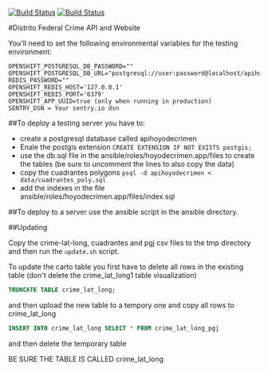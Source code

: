 [![Build Status](https://travis-ci.org/diegovalle/hoyodecrimen.api.svg?branch=master)](https://travis-ci.org/diegovalle/hoyodecrimen.api)
[![Build Status](https://circleci.com/gh/diegovalle/hoyodecrimen.api.png?style=shield&circle-token=:circle-token)](https://circleci.com/gh/diegovalle/hoyodecrimen.api)

#Distrito Federal Crime API and Website

You'll need to set the following environmental variables for the testing environment:

```
OPENSHIFT_POSTGRESQL_DB_PASSWORD=""
OPENSHIFT_POSTGRESQL_DB_URL="postgresql://user:password@localhost/apihoyodecrimen"
REDIS_PASSWORD=""
OPENSHIFT_REDIS_HOST='127.0.0.1'
OPENSHIFT_REDIS_PORT='6379'
OPENSHIFT_APP_UUID=true (only when running in production)
SENTRY_DSN = Your sentry.io dsn
```

##To deploy a testing server you have to:

* create a postgresql database called apihoyodecrimen
* Enale the postgis extension ```CREATE EXTENSION IF NOT EXISTS postgis;```
* use the db.sql file in the ansible/roles/hoyodecrimen.app/files to create the tables (be sure to uncomment the lines to
also copy the data)
* copy the cuadrantes polygons ```psql -d apihoyodecrimen < data/cuadrantes_poly.sql```
* add the indexes in the file ansible/roles/hoyodecrimen.app/files/index.sql



##To deploy to a server use the ansible script in the ansible directory.


##Updating

Copy the crime-lat-long, cuadrantes and pgj csv files to the tmp directory
and then run the `update.sh` script.

To update the carto table you first have to delete all rows in the existing table (don't delete the crime_lat_long1 table visualization)

```sql
TRUNCATE TABLE crime_lat_long;
```

and then upload the new table to a tempory one and copy all rows to crime_lat_long

```sql
INSERT INTO crime_lat_long SELECT * FROM crime_lat_long_pgj
```

and then delete the temporary table

BE SURE THE TABLE IS CALLED crime_lat_long
